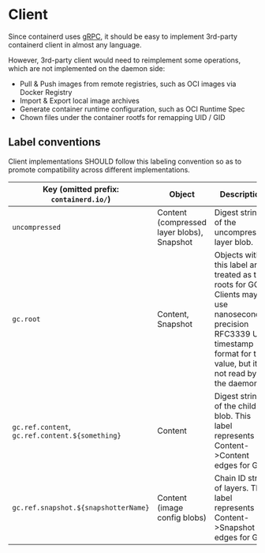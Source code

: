 # Client

Since containerd uses [gRPC](https://grpc.io/), it should be easy to implement 3rd-party containerd client in almost any language.

<!--- TODO: more information about how containerd is a client-heavy design --->

However, 3rd-party client would need to reimplement some operations, which are not implemented on the daemon side:

- Pull & Push images from remote registries, such as OCI images via Docker Registry
- Import & Export local image archives
- Generate container runtime configuration, such as OCI Runtime Spec
- Chown files under the container rootfs for remapping UID / GID

## Label conventions

Client implementations SHOULD follow this labeling convention so as to promote compatibility across different implementations.

Key (omitted prefix: `containerd.io/`)         | Object                                           | Description
-----------------------------------------------|--------------------------------------------------|--------------------------------------------------
`uncompressed`                                 | Content (compressed layer blobs), Snapshot       | Digest string of the uncompressed layer blob.
`gc.root`                                      | Content, Snapshot                                | Objects with this label are treated as the roots for GC. Clients may use nanosecond-precision RFC3339 UTC timestamp format for the value, but it is not read by the daemon.
`gc.ref.content`, `gc.ref.content.${something}`| Content                                          | Digest string of the child blob. This label represents Content->Content edges for GC.
`gc.ref.snapshot.${snapshotterName}`           | Content (image config blobs)                     | Chain ID string of layers. This label represents Content->Snapshot edges for GC.
